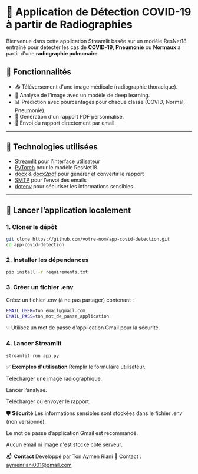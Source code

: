 # 🦠 Application de Détection COVID-19 à partir de Radiographies

Bienvenue dans cette application Streamlit basée sur un modèle ResNet18 entraîné pour détecter les cas de **COVID-19**, **Pneumonie** ou **Normaux** à partir d'une **radiographie pulmonaire**.

## 📌 Fonctionnalités

- 📤 Téléversement d'une image médicale (radiographie thoracique).
- 🧠 Analyse de l’image avec un modèle de deep learning.
- 📊 Prédiction avec pourcentages pour chaque classe (COVID, Normal, Pneumonie).
- 📄 Génération d'un rapport PDF personnalisé.
- 📧 Envoi du rapport directement par email.

---

## 🔧 Technologies utilisées

- [Streamlit](https://streamlit.io/) pour l’interface utilisateur
- [PyTorch](https://pytorch.org/) pour le modèle ResNet18
- [docx](https://python-docx.readthedocs.io/) & [docx2pdf](https://pypi.org/project/docx2pdf/) pour générer et convertir le rapport
- [SMTP](https://docs.python.org/3/library/smtplib.html) pour l’envoi des emails
- [dotenv](https://pypi.org/project/python-dotenv/) pour sécuriser les informations sensibles

---

## 🚀 Lancer l’application localement

### 1. Cloner le dépôt

```bash
git clone https://github.com/votre-nom/app-covid-detection.git
cd app-covid-detection
```

### 2. Installer les dépendances

```bash
pip install -r requirements.txt
```

### 3. Créer un fichier .env

Créez un fichier .env (à ne pas partager) contenant :
```bash
EMAIL_USER=ton_email@gmail.com
EMAIL_PASS=ton_mot_de_passe_application
```
💡 Utilisez un mot de passe d'application Gmail pour la sécurité.

### 4. Lancer Streamlit

```bash
streamlit run app.py
```

✅ **Exemples d'utilisation**
Remplir le formulaire utilisateur.

Télécharger une image radiographique.

Lancer l’analyse.

Télécharger ou envoyer le rapport.

🛡️ **Sécurité**
Les informations sensibles sont stockées dans le fichier .env (non versionné).

Le mot de passe d’application Gmail est recommandé.

Aucun email ni image n'est stocké côté serveur.

📬 **Contact**
Développé par Ton Aymen Riani
📧 Contact : aymenriani001@gmail.com


 